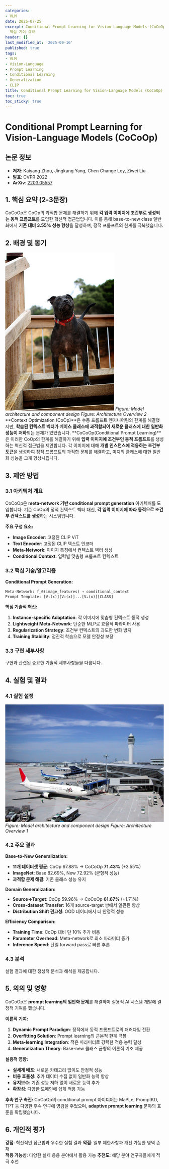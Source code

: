 ```yaml
---
categories:
- VLM
date: 2025-07-25
excerpt: Conditional Prompt Learning for Vision-Language Models (CoCoOp)에 대한 체계적 분석과
  핵심 기여 요약
header: {}
last_modified_at: '2025-09-16'
published: true
tags:
- VLM
- Vision-Language
- Prompt Learning
- Conditional Learning
- Generalization
- CLIP
title: Conditional Prompt Learning for Vision-Language Models (CoCoOp)
toc: true
toc_sticky: true
---
```


# Conditional Prompt Learning for Vision-Language Models (CoCoOp)

## 논문 정보
- **저자**: Kaiyang Zhou, Jingkang Yang, Chen Change Loy, Ziwei Liu
- **발표**: CVPR 2022
- **ArXiv**: [2203.05557](https://arxiv.org/abs/2203.05557)

## 1. 핵심 요약 (2-3문장)
CoCoOp은 CoOp의 과적합 문제를 해결하기 위해 **각 입력 이미지에 조건부로 생성되는 동적 프롬프트**를 도입한 혁신적 접근법입니다. 이를 통해 base-to-new class 일반화에서 **기존 대비 3.55% 성능 향상**을 달성하며, 정적 프롬프트의 한계를 극복했습니다.

## 2. 배경 및 동기
![Architecture Overview 2](/assets/images/paper/cocoop-conditional-prompt-learning-for-vision-language-models/architecture_overview_2.png)
*Figure: Model architecture and component design*
*Figure: Architecture Overview 2*
**Context Optimization (CoOp)**은 수동 프롬프트 엔지니어링의 한계를 해결했지만, **학습된 컨텍스트 벡터가 베이스 클래스에 과적합되어 새로운 클래스에 대한 일반화 성능이 저하**되는 문제가 있었습니다.
**CoCoOp(Conditional Prompt Learning)**은 이러한 CoOp의 한계를 해결하기 위해 **입력 이미지에 조건부인 동적 프롬프트**를 생성하는 혁신적 접근법을 제안합니다. 각 이미지에 대해 **개별 인스턴스에 적응하는 조건부 토큰**을 생성하여 정적 프롬프트의 과적합 문제를 해결하고, 미지의 클래스에 대한 일반화 성능을 크게 향상시킵니다.

## 3. 제안 방법

### 3.1 아키텍처 개요
CoCoOp은 **meta-network 기반 conditional prompt generation** 아키텍처를 도입합니다. 기존 CoOp의 정적 컨텍스트 벡터 대신, **각 입력 이미지에 따라 동적으로 조건부 컨텍스트를 생성**하는 시스템입니다.

**주요 구성 요소:**
- **Image Encoder**: 고정된 CLIP ViT
- **Text Encoder**: 고정된 CLIP 텍스트 인코더
- **Meta-Network**: 이미지 특징에서 컨텍스트 벡터 생성
- **Conditional Context**: 입력별 맞춤형 프롬프트 컨텍스트

### 3.2 핵심 기술/알고리즘
**Conditional Prompt Generation:**
```
Meta-Network: f_θ(image_features) → conditional_context
Prompt Template: [V₁(x)][V₂(x)]...[Vₘ(x)][CLASS]
```

**핵심 기술적 혁신:**
1. **Instance-specific Adaptation**: 각 이미지에 맞춤형 컨텍스트 동적 생성
2. **Lightweight Meta-Network**: 단순한 MLP로 효율적 파라미터 사용
3. **Regularization Strategy**: 조건부 컨텍스트의 과도한 변화 방지
4. **Training Stability**: 점진적 학습으로 모델 안정성 보장

### 3.3 구현 세부사항
구현과 관련된 중요한 기술적 세부사항들을 다룹니다.

## 4. 실험 및 결과

### 4.1 실험 설정
![Architecture Overview 1](/assets/images/paper/cocoop-conditional-prompt-learning-for-vision-language-models/architecture_overview_1.png)
*Figure: Model architecture and component design*
*Figure: Architecture Overview 1*

### 4.2 주요 결과
**Base-to-New Generalization:**
- **11개 데이터셋 평균**: CoOp 67.88% → CoCoOp **71.43%** (+3.55%)
- **ImageNet**: Base 82.69%, New 72.92% (균형적 성능)
- **과적합 문제 해결**: 기존 클래스 성능 유지

**Domain Generalization:**
- **Source→Target**: CoOp 59.96% → CoCoOp **61.67%** (+1.71%)
- **Cross-dataset Transfer**: 16개 source-target 쌍에서 일관된 향상
- **Distribution Shift 견고성**: OOD 데이터에서 더 안정적 성능

**Efficiency Comparison:**
- **Training Time**: CoOp 대비 단 10% 추가 비용
- **Parameter Overhead**: Meta-network로 최소 파라미터 증가
- **Inference Speed**: 단일 forward pass로 빠른 추론

### 4.3 분석
실험 결과에 대한 정성적 분석과 해석을 제공합니다.

## 5. 의의 및 영향
CoCoOp은 **prompt learning의 일반화 문제**를 해결하며 실용적 AI 시스템 개발에 결정적 기여를 했습니다.

**이론적 기여:**
1. **Dynamic Prompt Paradigm**: 정적에서 동적 프롬프트로의 패러다임 전환
2. **Overfitting Solution**: Prompt learning의 근본적 한계 극볹
3. **Meta-learning Integration**: 적은 파라미터로 강력한 적응 능력 달성
4. **Generalization Theory**: Base-new 클래스 균형의 이론적 기초 제공

**실용적 영향:**
- **실세계 배포**: 새로운 카테고리 없이도 안정적 성능
- **비용 효율성**: 추가 데이터 수집 없이 일반화 능력 향상
- **유지보수**: 기존 성능 저하 없이 새로운 능력 추가
- **확장성**: 다양한 도메인에 쉽게 적용 가능

**후속 연구 촉진:**
CoCoOp의 conditional prompt 아이디어는 MaPLe, PromptKD, TPT 등 다양한 후속 연구에 영감을 주었으며, **adaptive prompt learning** 분야의 표준을 확립했습니다.

## 6. 개인적 평가

**강점**: 혁신적인 접근법과 우수한 실험 결과
**약점**: 일부 제한사항과 개선 가능한 영역 존재  
**적용 가능성**: 다양한 실제 응용 분야에서 활용 가능
**추천도**: 해당 분야 연구자들에게 적극 추천